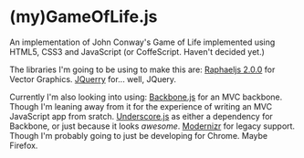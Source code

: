 (my)GameOfLife.js
=================
An implementation of John Conway's Game of Life implemented using HTML5, CSS3 and JavaScript (or CoffeScript. Haven't decided yet.)

The libraries I'm going to be using to make this are:
[Raphaeljs 2.0.0](raphaeljs.com) for Vector Graphics.
[JQuerry](jquery.com) for... well, JQuery.

Currently I'm also looking into using:
[Backbone.js](documentcloud.github.com/backbone/) for an MVC backbone. Though I'm leaning away from it for the experience of writing an MVC JavaScript app from sratch.
[Underscore.js](documentcloud.github.com/underscore/) as either a dependency for Backbone, or just because it looks _awesome_.
[Modernizr](modernizer.com) for legacy support. Though I'm probably going to just be developing for Chrome. Maybe Firefox.
